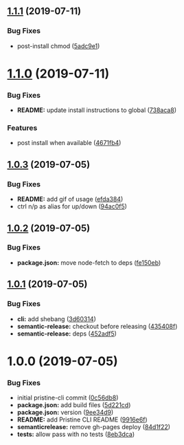 ## [1.1.1](https://github.com/etclabscore/pristine-cli/compare/1.1.0...1.1.1) (2019-07-11)


### Bug Fixes

* post-install chmod ([5adc9e1](https://github.com/etclabscore/pristine-cli/commit/5adc9e1))

# [1.1.0](https://github.com/etclabscore/pristine-cli/compare/1.0.3...1.1.0) (2019-07-11)


### Bug Fixes

* **README:** update install instructions to global ([738aca8](https://github.com/etclabscore/pristine-cli/commit/738aca8))


### Features

* post install when available ([4671fb4](https://github.com/etclabscore/pristine-cli/commit/4671fb4))

## [1.0.3](https://github.com/etclabscore/pristine-cli/compare/1.0.2...1.0.3) (2019-07-05)


### Bug Fixes

* **README:** add gif of usage ([efda384](https://github.com/etclabscore/pristine-cli/commit/efda384))
* ctrl n/p as alias for up/down ([94ac0f5](https://github.com/etclabscore/pristine-cli/commit/94ac0f5))

## [1.0.2](https://github.com/etclabscore/pristine-cli/compare/1.0.1...1.0.2) (2019-07-05)


### Bug Fixes

* **package.json:** move node-fetch to deps ([fe150eb](https://github.com/etclabscore/pristine-cli/commit/fe150eb))

## [1.0.1](https://github.com/etclabscore/pristine-cli/compare/1.0.0...1.0.1) (2019-07-05)


### Bug Fixes

* **cli:** add shebang ([3d60314](https://github.com/etclabscore/pristine-cli/commit/3d60314))
* **semantic-release:** checkout before releasing ([435408f](https://github.com/etclabscore/pristine-cli/commit/435408f))
* **semantic-release:** deps ([452adf5](https://github.com/etclabscore/pristine-cli/commit/452adf5))

# 1.0.0 (2019-07-05)


### Bug Fixes

* initial pristine-cli commit ([0c56db8](https://github.com/etclabscore/pristine-cli/commit/0c56db8))
* **package.json:** add build files ([5d221cd](https://github.com/etclabscore/pristine-cli/commit/5d221cd))
* **package.json:** version ([9ee34d9](https://github.com/etclabscore/pristine-cli/commit/9ee34d9))
* **README:** add Pristine CLI README ([9916e6f](https://github.com/etclabscore/pristine-cli/commit/9916e6f))
* **semanticrelease:** remove gh-pages deploy ([84d1f22](https://github.com/etclabscore/pristine-cli/commit/84d1f22))
* **tests:** allow pass with no tests ([8eb3dca](https://github.com/etclabscore/pristine-cli/commit/8eb3dca))
